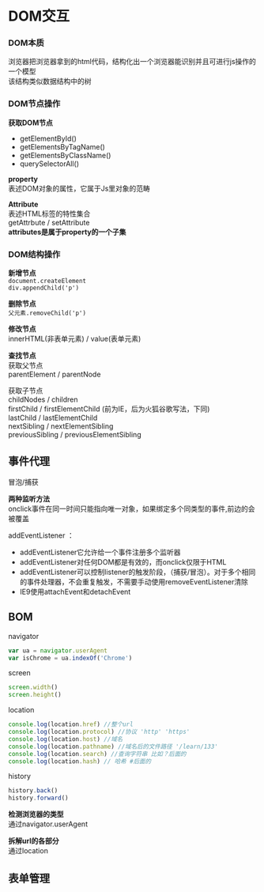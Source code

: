 # DOM交互

### DOM本质

浏览器把浏览器拿到的html代码，结构化出一个浏览器能识别并且可进行js操作的一个模型  
该结构类似数据结构中的树

### DOM节点操作

**获取DOM节点**

* getElementById\(\)  
* getElementsByTagName\(\)  
* getElementsByClassName\(\)  
* querySelectorAll\(\)

**property**  
表述DOM对象的属性，它属于Js里对象的范畴

**Attribute**  
表述HTML标签的特性集合  
getAttrbute / setAttribute  
**attributes是属于property的一个子集**

### DOM结构操作

**新增节点**  
`document.createElement`  
`div.appendChild('p')`

**删除节点**  
`父元素.removeChild('p')`

**修改节点**  
innerHTML\(非表单元素\) / value\(表单元素\)

**查找节点**  
获取父节点  
parentElement / parentNode

获取子节点  
childNodes / children  
firstChild / firstElementChild \(前为IE，后为火狐谷歌写法，下同\)  
lastChild / lastElementChild  
nextSibling / nextElementSibling  
previousSibling / previousElementSibling

## 事件代理

冒泡/捕获

**两种监听方法**  
onclick事件在同一时间只能指向唯一对象，如果绑定多个同类型的事件,前边的会被覆盖

addEventListener ：

* addEventListener它允许给一个事件注册多个监听器
* addEventListener对任何DOM都是有效的，而onclick仅限于HTML
* addEventListener可以控制listener的触发阶段，（捕获/冒泡）。对于多个相同的事件处理器，不会重复触发，不需要手动使用removeEventListener清除
* IE9使用attachEvent和detachEvent

## BOM

navigator

```javascript
var ua = navigator.userAgent
var isChrome = ua.indexOf('Chrome')
```

screen

```javascript
screen.width()
screen.height()
```

location

```javascript
console.log(location.href) //整个url
console.log(location.protocol) //协议 'http' 'https'
console.log(location.host) //域名
console.log(location.pathname) //域名后的文件路径 '/learn/133'
console.log(location.search) //查询字符串 比如？后面的
console.log(location.hash) // 哈希 #后面的
```

history

```javascript
history.back()
history.forward()
```

**检测浏览器的类型**  
通过navigator.userAgent

**拆解url的各部分**  
通过location

## 表单管理

